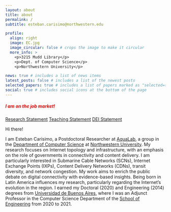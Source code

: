 ```yaml
---
layout: about
title: about
permalink: /
subtitle: esteban.carisimo@northwestern.edu

profile:
  align: right
  image: EC.jpg
  image_circular: false # crops the image to make it circular
  more_info: >
    <p>3215 Mudd Library</p>
    <p>Dept. of Computer Science</p>
    <p>Northwestern University</p>

news: true # includes a list of news items
latest_posts: false # includes a list of the newest posts
selected_papers: true # includes a list of papers marked as "selected={true}"
social: true # includes social icons at the bottom of the page
---
```


<h5 style="color: red;"> <b>I am on the job market!</b></h5>

<div class="links"> 
<a href="/assets/pdf/job-market-2024/research_statement_2024.pdf" class="btn btn-sm z-depth-10" role="button">Research Statement</a>
<a href="/assets/pdf/job-market-2024/teaching_statement_2024.pdf" class="btn btn-sm z-depth-10" role="button">Teaching Statement</a>
<a href="/assets/pdf/job-market-2024/diversity_statement_2024.pdf" class="btn btn-sm z-depth-10" role="button">DEI Statement</a>
</div>

Hi there!

I am Esteban Carisimo, a Postdoctoral Researcher at [AquaLab](https://aqualab.cs.northwestern.edu), a group in the [Department of Computer Science](https://www.mccormick.northwestern.edu/computer-science/) at [Northwestern University](https://www.northwestern.edu). My research focuses on Internet topology and infrastructure, with an emphasis on the role of governments in connectivity and content delivery. I am particularly interested in Submarine Cable Networks (SCNs), Internet Exchange Points (IXPs), Content Delivery Networks (CDNs), transit diversity, and network congestion. My work aims to enrich the public debate on digital connectivity with evidence-based insights. Being born in Latin America influences my research, particularly regarding the Internet’s evolution in the region. I earned my Doctoral (2020) and Engineering (2014) degrees from [Universidad de Buenos Aires](https://www.uba.ar/#/), where I was an Adjunct Professor in the Computer Science Department of the [School of Engineering](https://www.fi.uba.ar) from 2020 to 2021.